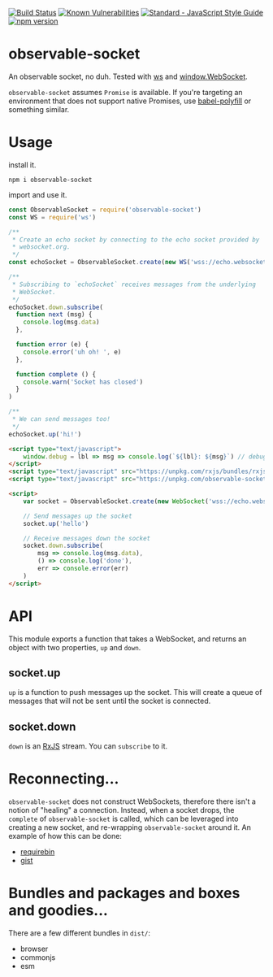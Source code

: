 [![Build Status](https://travis-ci.org/killtheliterate/observable-socket.svg?branch=master)](https://travis-ci.org/killtheliterate/observable-socket)
[![Known Vulnerabilities](https://snyk.io/test/github/killtheliterate/observable-socket/badge.svg?targetFile=package.json)](https://snyk.io/test/github/killtheliterate/observable-socket?targetFile=package.json)
[![Standard - JavaScript Style Guide](https://img.shields.io/badge/code%20style-standard-brightgreen.svg)](http://standardjs.com/)
[![npm version](https://img.shields.io/npm/v/observable-socket.svg)](https://www.npmjs.com/package/observable-socket)

# observable-socket

An observable socket, no duh. Tested with
[ws](https://github.com/websockets/ws) and
[window.WebSocket](https://developer.mozilla.org/en-US/docs/Web/API/WebSocket). 

`observable-socket` assumes `Promise` is available. If you're targeting an environment that does not
support native Promises, use
[babel-polyfill](https://babeljs.io/docs/usage/polyfill/) or something
similar.

# Usage

install it.

```shell
npm i observable-socket
```

import and use it.

```javascript
const ObservableSocket = require('observable-socket')
const WS = require('ws')

/**
 * Create an echo socket by connecting to the echo socket provided by
 * websocket.org.
 */
const echoSocket = ObservableSocket.create(new WS('wss://echo.websocket.org'))

/**
 * Subscribing to `echoSocket` receives messages from the underlying
 * WebSocket.
 */
echoSocket.down.subscribe(
  function next (msg) {
    console.log(msg.data)
  },

  function error (e) {
    console.error('uh oh! ', e)
  },

  function complete () {
    console.warn('Socket has closed')
  }
)

/**
 * We can send messages too!
 */
echoSocket.up('hi!')
```

```html
<script type="text/javascript">
    window.debug = lbl => msg => console.log(`${lbl}: ${msg}`) // debug however you like
</script>
<script type="text/javascript" src="https://unpkg.com/rxjs/bundles/rxjs.umd.min.js"></script>
<script type="text/javascript" src="https://unpkg.com/observable-socket@6.0.0/dist/browser.min.js"></script>

<script>
    var socket = ObservableSocket.create(new WebSocket('wss://echo.websocket.org'))

    // Send messages up the socket
    socket.up('hello')

    // Receive messages down the socket
    socket.down.subscribe(
        msg => console.log(msg.data),
        () => console.log('done'),
        err => console.error(err)
    )
</script>
```

# API

This module exports a function that takes a WebSocket, and returns an object
with two properties, `up` and `down`.

## socket.up

`up` is a function to push messages up the socket. This will create
a queue of messages that will not be sent until the socket is connected.

## socket.down

`down` is an [RxJS](https://github.com/ReactiveX/RxJS) stream. You can
`subscribe` to it.

# Reconnecting...

`observable-socket` does not construct WebSockets, therefore there isn't
a notion of "healing" a connection. Instead, when a socket drops, the
`complete` of `observable-socket` is called, which can be leveraged into
creating a new socket, and re-wrapping `observable-socket` around it. An
example of how this can be done:

* [requirebin](http://requirebin.com/?gist=2ec1f61d5404733d6918483730170447)
* [gist](https://gist.github.com/killtheliterate/2ec1f61d5404733d6918483730170447#file-index-js)

# Bundles and packages and boxes and goodies...

There are a few different bundles in `dist/`:

* browser
* commonjs
* esm
